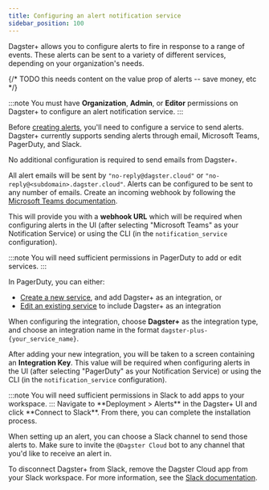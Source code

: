 ```yaml
---
title: Configuring an alert notification service
sidebar_position: 100
---
```


Dagster+ allows you to configure alerts to fire in response to a range of events. These alerts can be sent to a variety of different services, depending on your organization's needs.

{/* TODO this needs content on the value prop of alerts -- save money, etc */}

:::note
You must have **Organization**, **Admin**, or **Editor** permissions on Dagster+ to configure an alert notification service.
:::

Before [creating alerts](creating-alerts), you'll need to configure a service to send alerts. Dagster+ currently supports sending alerts through email, Microsoft Teams, PagerDuty, and Slack.

<Tabs groupId="notification_service">
  <TabItem value='email' label='Email'>
    No additional configuration is required to send emails from Dagster+.

All alert emails will be sent by `"no-reply@dagster.cloud"` or `"no-reply@<subdomain>.dagster.cloud"`. Alerts can be configured to be sent to any number of emails.
  </TabItem>
  <TabItem value='microsoft_teams' label='Microsoft Teams'>
    Create an incoming webhook by following the [Microsoft Teams documentation](https://learn.microsoft.com/en-us/microsoftteams/platform/webhooks-and-connectors/how-to/add-incoming-webhook?tabs=newteams%2Cdotnet).

This will provide you with a **webhook URL** which will be required when configuring alerts in the UI (after selecting "Microsoft Teams" as your Notification Service) or using the CLI (in the `notification_service` configuration).

  </TabItem>
  <TabItem value='pagerduty' label='PagerDuty'>
    :::note
You will need sufficient permissions in PagerDuty to add or edit services.
:::

In PagerDuty, you can either:

- [Create a new service](https://support.pagerduty.com/main/docs/services-and-integrations#create-a-service), and add Dagster+ as an integration, or
- [Edit an existing service](https://support.pagerduty.com/main/docs/services-and-integrations#edit-service-settings) to include Dagster+ as an integration

When configuring the integration, choose **Dagster+** as the integration type, and choose an integration name in the format `dagster-plus-{your_service_name}`.

After adding your new integration, you will be taken to a screen containing an **Integration Key**. This value will be required when configuring alerts in the UI (after selecting "PagerDuty" as your Notification Service) or using the CLI (in the `notification_service` configuration).

  </TabItem>
  <TabItem value='slack' label='Slack'>
    :::note
You will need sufficient permissions in Slack to add apps to your workspace.
:::
Navigate to **Deployment > Alerts** in the Dagster+ UI and click **Connect to Slack**. From there, you can complete the installation process.

When setting up an alert, you can choose a Slack channel to send those alerts to. Make sure to invite the `@Dagster Cloud` bot to any channel that you'd like to receive an alert in.

To disconnect Dagster+ from Slack, remove the Dagster Cloud app from your Slack workspace. For more information, see the  [Slack documentation](https://slack.com/help/articles/360003125231-Remove-apps-and-custom-integrations-from-your-workspace#remove-an-app).

  </TabItem>
</Tabs>